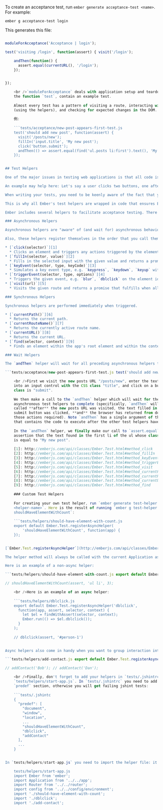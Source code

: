 To create an acceptance test, run `ember generate acceptance-test <name>`. For example:

```shell
ember g acceptance-test login
```

This generates this file:

```tests/acceptance/login-test.js import { test } from 'qunit'; import moduleForAcceptance from 'people/tests/helpers/module-for-acceptance';

moduleForAcceptance('Acceptance | login');

test('visiting /login', function(assert) { visit('/login');

    andThen(function() {
      assert.equal(currentURL(), '/login');
    });
    

});

    <br />`moduleForAcceptance` deals with application setup and teardown. The last few lines, within
    the function `test`, contain an example test.
    
    Almost every test has a pattern of visiting a route, interacting with the page
    (using the helpers), and checking for expected changes in the DOM.
    
    例:
    
    ```tests/acceptance/new-post-appears-first-test.js
    test('should add new post', function(assert) {
      visit('/posts/new');
      fillIn('input.title', 'My new post');
      click('button.submit');
      andThen(() => assert.equal(find('ul.posts li:first').text(), 'My new post'));
    });
    

## Test Helpers

One of the major issues in testing web applications is that all code is event-driven, therefore has the potential to be asynchronous (i.e. output can happen out of sequence from input). This has the ramification that code can be executed in any order.

An example may help here: Let's say a user clicks two buttons, one after another and both load data from different servers. They take different times to respond.

When writing your tests, you need to be keenly aware of the fact that you cannot be sure that the response will return immediately after you make your requests, therefore your assertion code (the "tester") needs to wait for the thing being tested (the "testee") to be in a synchronized state. In the example above, that would be when both servers have responded and the test code can go about its business checking the data (whether it is mock data, or real data).

This is why all Ember's test helpers are wrapped in code that ensures Ember is back in a synchronized state when it makes its assertions. It saves you from having to wrap everything in code that does that, and it makes it easier to read your tests because there's less boilerplate in them.

Ember includes several helpers to facilitate acceptance testing. There are two types of helpers: **asynchronous** and **synchronous**.

### Asynchronous Helpers

Asynchronous helpers are "aware" of (and wait for) asynchronous behavior within your application, making it much easier to write deterministic tests.

Also, these helpers register themselves in the order that you call them and will be run in a chain; each one is only called after the previous one finishes. You can rest assured, therefore, that the order you call them in will also be their execution order, and that the previous helper has finished before the next one starts.

* [`click(selector)`][1] 
  * Clicks an element and triggers any actions triggered by the element's `click` event and returns a promise that fulfills when all resulting async behavior is complete.
* [`fillIn(selector, value)`][2] 
  * Fills in the selected input with the given value and returns a promise that fulfills when all resulting async behavior is complete. Works with `<select>` elements as well as `<input>` elements. Keep in mind that with `<select>` elements, `value` must be set to the *value* of the `<option>` tag, rather than its *content* (for example, `true` rather than `"Yes"`).
* [`keyEvent(selector, type, keyCode)`][3] 
  * Simulates a key event type, e.g. `keypress`, `keydown`, `keyup` with the desired keyCode on element found by the selector.
* [`triggerEvent(selector, type, options)`][4] 
  * Triggers the given event, e.g. `blur`, `dblclick` on the element identified by the provided selector.
* [`visit(url)`][5] 
  * Visits the given route and returns a promise that fulfills when all resulting async behavior is complete.

### Synchronous Helpers

Synchronous helpers are performed immediately when triggered.

* [`currentPath()`][6] 
  * Returns the current path.
* [`currentRouteName()`][7] 
  * Returns the currently active route name.
* [`currentURL()`][8] 
  * Returns the current URL.
* [`find(selector, context)`][9] 
  * Finds an element within the app's root element and within the context (optional). Scoping to the root element is especially useful to avoid conflicts with the test framework's reporter, and this is done by default if the context is not specified.

### Wait Helpers

The `andThen` helper will wait for all preceding asynchronous helpers to complete prior to progressing forward. Let's take a look at the following example.

```tests/acceptance/new-post-appears-first-test.js test('should add new post', function(assert) { visit('/posts/new'); fillIn('input.title', 'My new post'); click('button.submit'); andThen(() => assert.equal(find('ul.posts li:first').text(), 'My new post')); });

    <br />First we visit the new posts URL "/posts/new", enter the text "My new post"
    into an input control with the CSS class "title", and click on a button whose
    class is "submit".
    
    We then make a call to the `andThen` helper which will wait for the preceding
    asynchronous test helpers to complete (specifically, `andThen` will only be
    called **after** the new posts URL was visited, the text filled in and the
    submit button was clicked, **and** the browser has returned from doing whatever
    those actions required). Note `andThen` has a single argument of the function
    that contains the code to execute after the other test helpers have finished.
    
    In the `andThen` helper, we finally make our call to `assert.equal` which makes an
    assertion that the text found in the first li of the ul whose class is "posts"
    is equal to "My new post".
    
    [1]: http://emberjs.com/api/classes/Ember.Test.html#method_click
    [2]: http://emberjs.com/api/classes/Ember.Test.html#method_fillIn
    [3]: http://emberjs.com/api/classes/Ember.Test.html#method_keyEvent
    [4]: http://emberjs.com/api/classes/Ember.Test.html#method_triggerEvent
    [5]: http://emberjs.com/api/classes/Ember.Test.html#method_visit
    [6]: http://emberjs.com/api/classes/Ember.Test.html#method_currentPath
    [7]: http://emberjs.com/api/classes/Ember.Test.html#method_currentRouteName
    [8]: http://emberjs.com/api/classes/Ember.Test.html#method_currentURL
    [9]: http://emberjs.com/api/classes/Ember.Test.html#method_find
    
    ### Custom Test Helpers
    
    For creating your own test helper, run `ember generate test-helper
    <helper-name>`. Here is the result of running `ember g test-helper
    shouldHaveElementWithCount`:
    
    ```tests/helpers/should-have-element-with-count.js
    export default Ember.Test.registerAsyncHelper(
        'shouldHaveElementWithCount', function(app) {
    });
    

[`Ember.Test.registerAsyncHelper`](http://emberjs.com/api/classes/Ember.Test.html#method_registerAsyncHelper) and [`Ember.Test.registerHelper`](http://emberjs.com/api/classes/Ember.Test.html#method_registerHelper) are used to register test helpers that will be injected when `startApp` is called. The difference between `Ember.Test.registerHelper` and `Ember.Test.registerAsyncHelper` is that the latter will not run until any previous async helper has completed and any subsequent async helper will wait for it to finish before running.

The helper method will always be called with the current Application as the first parameter. Other parameters, such as assert, need to be provided when calling the helper. Helpers need to be registered prior to calling `startApp`, but ember-cli will take care of it for you.

Here is an example of a non-async helper:

```tests/helpers/should-have-element-with-count.js export default Ember.Test.registerHelper('shouldHaveElementWithCount', function(app, assert, selector, n, context) { const el = findWithAssert(selector, context); const count = el.length; assert.equal(n, count, `found ${count} times`); } );

// shouldHaveElementWithCount(assert, 'ul li', 3);

    <br />Here is an example of an async helper:
    
    ```tests/helpers/dblclick.js
    export default Ember.Test.registerAsyncHelper('dblclick',
      function(app, assert, selector, context) {
        let $el = findWithAssert(selector, context);
        Ember.run(() => $el.dblclick());
      }
    );
    
    // dblclick(assert, '#person-1')
    

Async helpers also come in handy when you want to group interaction into one helper. For example:

```tests/helpers/add-contact.js export default Ember.Test.registerAsyncHelper('addContact', function(app, name) { fillIn('#name', name); click('button.create'); } );

// addContact('Bob'); // addContact('Dan');

    <br />Finally, don't forget to add your helpers in `tests/.jshintrc` and in
    `tests/helpers/start-app.js`. In `tests/.jshintrc` you need to add it in the
    `predef` section, otherwise you will get failing jshint tests:
    
    ```tests/.jshintc
    {
      "predef": [
        "document",
        "window",
        "location",
        ...
        "shouldHaveElementWithCount",
        "dblclick",
        "addContact"
      ],
      ...
    }
    

In `tests/helpers/start-app.js` you need to import the helper file: it will be registered then.

    tests/helpers/start-app.js
    import Ember from 'ember';
    import Application from '../../app';
    import Router from '../../router';
    import config from '../../config/environment';
    import './should-have-element-with-count';
    import './dblclick';
    import './add-contact';